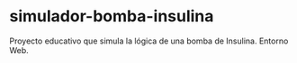 # simulador-bomba-insulina
Proyecto educativo que simula la lógica de una bomba de Insulina. 
Entorno Web.

